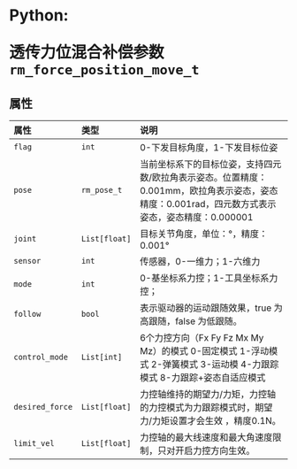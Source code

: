 # <p class="hidden">Python: </p>透传力位混合补偿参数`rm_force_position_move_t`

## 属性

|  属性  |  类型  |  说明  |
| :--- | :--- | :--- |
|  `flag`  |  `int`  |  0-下发目标角度，1-下发目标位姿 |
|  `pose`  |  `rm_pose_t`  |  当前坐标系下的目标位姿，支持四元数/欧拉角表示姿态。位置精度：0.001mm，欧拉角表示姿态，姿态精度：0.001rad，四元数方式表示姿态，姿态精度：0.000001 |
|  `joint`  |  `List[float]`  |  目标关节角度，单位：°，精度：0.001° |
|  `sensor`  |  `int`  |  传感器，0-一维力；1-六维力 |
|  `mode`  |  `int`  |  0-基坐标系力控；1-工具坐标系力控； |
|  `follow`  |  `bool`  |  表示驱动器的运动跟随效果，true 为高跟随，false 为低跟随。 |
|  `control_mode`  |  `List[int]`  |  6个力控方向（Fx Fy Fz Mx My Mz）的模式 0-固定模式 1-浮动模式 2-弹簧模式 3-运动模 4-力跟踪模式 8-力跟踪+姿态自适应模式 |
|  `desired_force`  |  `List[float]`  |  力控轴维持的期望力/力矩，力控轴的力控模式为力跟踪模式时，期望力/力矩设置才会生效 ，精度0.1N。 |使能，0 为掉使能 |
|  `limit_vel`  |  `List[float]`  |  力控轴的最大线速度和最大角速度限制，只对开启力控方向生效。 |
